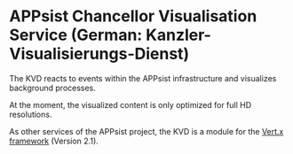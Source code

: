 # APPsist Chancellor Visualisation Service (German: Kanzler-Visualisierungs-Dienst)

The KVD reacts to events within the APPsist infrastructure and visualizes background processes.

At the moment, the visualized content is only optimized for full HD resolutions.

As other services of the APPsist project, the KVD is a module for the [Vert.x framework](http://vertx.io/vertx2/) (Version 2.1).